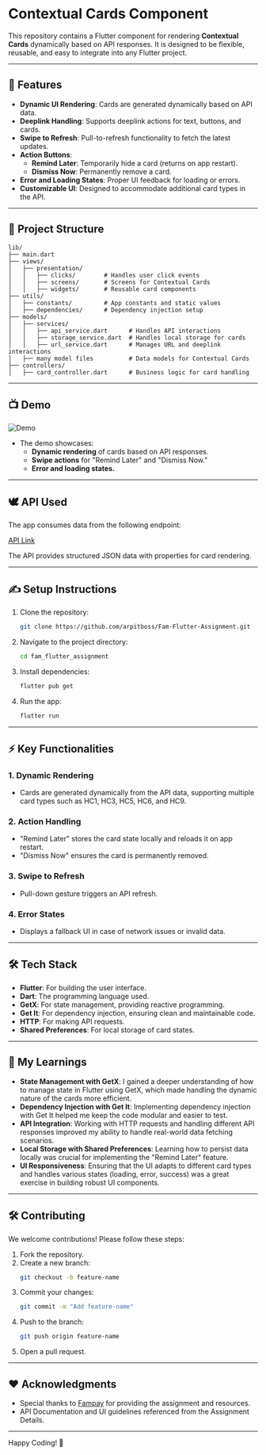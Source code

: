 # Contextual Cards Component

This repository contains a Flutter component for rendering **Contextual Cards** dynamically based on API responses. It is designed to be flexible, reusable, and easy to integrate into any Flutter project.

---

## 🌟 **Features**

- **Dynamic UI Rendering**: Cards are generated dynamically based on API data.
- **Deeplink Handling**: Supports deeplink actions for text, buttons, and cards.
- **Swipe to Refresh**: Pull-to-refresh functionality to fetch the latest updates.
- **Action Buttons**:
  - **Remind Later**: Temporarily hide a card (returns on app restart).
  - **Dismiss Now**: Permanently remove a card.
- **Error and Loading States**: Proper UI feedback for loading or errors.
- **Customizable UI**: Designed to accommodate additional card types in the API.

---

## 🔧 **Project Structure**

```plaintext
lib/
├── main.dart
├── views/
│   ├── presentation/
│   │   ├── clicks/        # Handles user click events
│   │   ├── screens/       # Screens for Contextual Cards
│   │   ├── widgets/       # Reusable card components
├── utils/
│   ├── constants/         # App constants and static values
│   ├── dependencies/      # Dependency injection setup
├── models/
│   ├── services/
│   │   ├── api_service.dart      # Handles API interactions
│   │   ├── storage_service.dart  # Handles local storage for cards
│   │   ├── url_service.dart      # Manages URL and deeplink interactions
│   ├── many model files          # Data models for Contextual Cards
├── controllers/
│   ├── card_controller.dart      # Business logic for card handling
```

---

## 📺 **Demo**

![Demo](demo.gif)

- The demo showcases:
  - **Dynamic rendering** of cards based on API responses.
  - **Swipe actions** for "Remind Later" and "Dismiss Now."
  - **Error and loading states.**

---

## 🕊 **API Used**

The app consumes data from the following endpoint:

[API Link](https://polyjuice.kong.fampay.co/mock/famapp/feed/home_section/?slugs=famx-paypage)

The API provides structured JSON data with properties for card rendering.

---

## ✍️ **Setup Instructions**

1. Clone the repository:
   ```bash
   git clone https://github.com/arpitboss/Fam-Flutter-Assignment.git
   ```

2. Navigate to the project directory:
   ```bash
   cd fam_flutter_assignment
   ```

3. Install dependencies:
   ```bash
   flutter pub get
   ```

4. Run the app:
   ```bash
   flutter run
   ```

---

## ⚡ **Key Functionalities**

### 1. **Dynamic Rendering**
- Cards are generated dynamically from the API data, supporting multiple card types such as HC1, HC3, HC5, HC6, and HC9.

### 2. **Action Handling**
- "Remind Later" stores the card state locally and reloads it on app restart.
- "Dismiss Now" ensures the card is permanently removed.

### 3. **Swipe to Refresh**
- Pull-down gesture triggers an API refresh.

### 4. **Error States**
- Displays a fallback UI in case of network issues or invalid data.

---

## 🛠️ **Tech Stack**

- **Flutter**: For building the user interface.
- **Dart**: The programming language used.
- **GetX**: For state management, providing reactive programming.
- **Get It**: For dependency injection, ensuring clean and maintainable code.
- **HTTP**: For making API requests.
- **Shared Preferences**: For local storage of card states.

---

## 🧠 **My Learnings**

- **State Management with GetX**: I gained a deeper understanding of how to manage state in Flutter using GetX, which made handling the dynamic nature of the cards more efficient.
- **Dependency Injection with Get It**: Implementing dependency injection with Get It helped me keep the code modular and easier to test.
- **API Integration**: Working with HTTP requests and handling different API responses improved my ability to handle real-world data fetching scenarios.
- **Local Storage with Shared Preferences**: Learning how to persist data locally was crucial for implementing the "Remind Later" feature.
- **UI Responsiveness**: Ensuring that the UI adapts to different card types and handles various states (loading, error, success) was a great exercise in building robust UI components.

---

## 🛠️ **Contributing**

We welcome contributions! Please follow these steps:

1. Fork the repository.
2. Create a new branch:
   ```bash
   git checkout -b feature-name
   ```
3. Commit your changes:
   ```bash
   git commit -m "Add feature-name"
   ```
4. Push to the branch:
   ```bash
   git push origin feature-name
   ```
5. Open a pull request.

---

## ❤️ **Acknowledgments**

- Special thanks to [Fampay](https://www.famapp.in/) for providing the assignment and resources.
- API Documentation and UI guidelines referenced from the Assignment Details.

---

Happy Coding! 🚀
